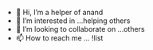 - 👋 Hi, I’m a helper of anand
- 👀 I’m interested in ...helping others
- 💞️ I’m looking to collaborate on ...others
- 📫 How to reach me ... !list

<!---
anand-anu05/anand-anu05 is a ✨ special ✨ repository because its `README.md` (this file) appears on your GitHub profile.
You can click the Preview link to take a look at your changes.
--->
